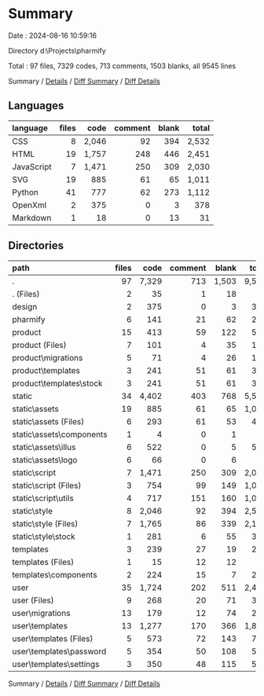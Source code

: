 # Summary

Date : 2024-08-16 10:59:16

Directory d:\\Projects\\pharmify

Total : 97 files,  7329 codes, 713 comments, 1503 blanks, all 9545 lines

Summary / [Details](details.md) / [Diff Summary](diff.md) / [Diff Details](diff-details.md)

## Languages
| language | files | code | comment | blank | total |
| :--- | ---: | ---: | ---: | ---: | ---: |
| CSS | 8 | 2,046 | 92 | 394 | 2,532 |
| HTML | 19 | 1,757 | 248 | 446 | 2,451 |
| JavaScript | 7 | 1,471 | 250 | 309 | 2,030 |
| SVG | 19 | 885 | 61 | 65 | 1,011 |
| Python | 41 | 777 | 62 | 273 | 1,112 |
| OpenXml | 2 | 375 | 0 | 3 | 378 |
| Markdown | 1 | 18 | 0 | 13 | 31 |

## Directories
| path | files | code | comment | blank | total |
| :--- | ---: | ---: | ---: | ---: | ---: |
| . | 97 | 7,329 | 713 | 1,503 | 9,545 |
| . (Files) | 2 | 35 | 1 | 18 | 54 |
| design | 2 | 375 | 0 | 3 | 378 |
| pharmify | 6 | 141 | 21 | 62 | 224 |
| product | 15 | 413 | 59 | 122 | 594 |
| product (Files) | 7 | 101 | 4 | 35 | 140 |
| product\\migrations | 5 | 71 | 4 | 26 | 101 |
| product\\templates | 3 | 241 | 51 | 61 | 353 |
| product\\templates\\stock | 3 | 241 | 51 | 61 | 353 |
| static | 34 | 4,402 | 403 | 768 | 5,573 |
| static\\assets | 19 | 885 | 61 | 65 | 1,011 |
| static\\assets (Files) | 6 | 293 | 61 | 53 | 407 |
| static\\assets\\components | 1 | 4 | 0 | 1 | 5 |
| static\\assets\\illus | 6 | 522 | 0 | 5 | 527 |
| static\\assets\\logo | 6 | 66 | 0 | 6 | 72 |
| static\\script | 7 | 1,471 | 250 | 309 | 2,030 |
| static\\script (Files) | 3 | 754 | 99 | 149 | 1,002 |
| static\\script\\utils | 4 | 717 | 151 | 160 | 1,028 |
| static\\style | 8 | 2,046 | 92 | 394 | 2,532 |
| static\\style (Files) | 7 | 1,765 | 86 | 339 | 2,190 |
| static\\style\\stock | 1 | 281 | 6 | 55 | 342 |
| templates | 3 | 239 | 27 | 19 | 285 |
| templates (Files) | 1 | 15 | 12 | 12 | 39 |
| templates\\components | 2 | 224 | 15 | 7 | 246 |
| user | 35 | 1,724 | 202 | 511 | 2,437 |
| user (Files) | 9 | 268 | 20 | 71 | 359 |
| user\\migrations | 13 | 179 | 12 | 74 | 265 |
| user\\templates | 13 | 1,277 | 170 | 366 | 1,813 |
| user\\templates (Files) | 5 | 573 | 72 | 143 | 788 |
| user\\templates\\password | 5 | 354 | 50 | 108 | 512 |
| user\\templates\\settings | 3 | 350 | 48 | 115 | 513 |

Summary / [Details](details.md) / [Diff Summary](diff.md) / [Diff Details](diff-details.md)